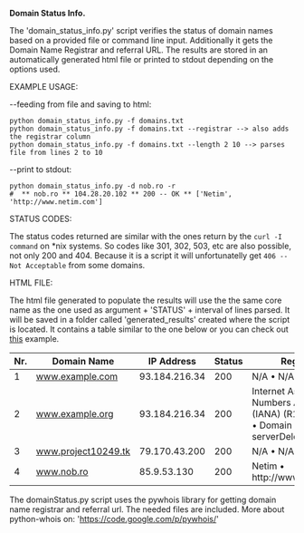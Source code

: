 <strong>Domain Status Info.</strong>

The 'domain_status_info.py' script verifies the status of domain names based on a provided file 
or command line input. Additionally it gets the Domain Name Registrar and referral URL. 
The results are stored in an automatically generated html file or printed to stdout 
depending on the options used.

EXAMPLE USAGE:
  
  --feeding from file and saving to html:

    python domain_status_info.py -f domains.txt
    python domain_status_info.py -f domains.txt --registrar --> also adds the registrar column
    python domain_status_info.py -f domains.txt --length 2 10 --> parses file from lines 2 to 10
  
  --print to stdout:
  
    python domain_status_info.py -d nob.ro -r
    #  ** nob.ro ** 104.28.20.102 ** 200 -- OK ** ['Netim', 'http://www.netim.com']

STATUS CODES:

The status codes returned are similar with the ones return by the <code>curl -I command</code> on *nix systems. So codes like 301, 302, 503, etc are also possible, not only 200 and 404. Because it is a script it will unfortunatelly get <code>406 -- Not  Acceptable</code> from some domains.

HTML FILE:
  
  The html file generated to populate the results will use the the same core name as the 
  one used as argument + 'STATUS' + interval of lines parsed. It will be saved in a folder
  called 'generated_results' created where the script is located. It contains a table similar
  to the one below or you can check out [this](generated_results/example_file_STATUS_0.html) example. 
 
<table id="myTable">
<thead>
  <tr>
    <th>Nr.</th>
    <th>Domain Name</th>
    <th>IP Address</th>
    <th>Status</th>
    <th>Registrar</th>
  </tr>
</thead>
<tbody>
  <tr>
    <td>1</td>
    <td><a href="http://www.example.com">www.example.com</a></td>
    <td>93.184.216.34</td>
    <td>200</td>
    <td>N/A &#8226; N/A</td>
  </tr>
  <tr>
    <td>2</td>
    <td><a href="http://www.example.org">www.example.org</a></td>
    <td>93.184.216.34</td>
    <td>200</td>
    <td>Internet Assigned Numbers Authority (IANA) (R193-LROR) &#8226; Domain Status: serverDeleteProhibited</td>
  </tr>
  <tr>
    <td>3</td>
    <td><a href="http://www.project10249.tk">www.project10249.tk</a></td>
    <td>79.170.43.200</td>
    <td>200</td>
    <td>N/A &#8226; N/A</td>
  </tr>
  <tr>
    <td>4</td>
    <td><a href="http://www.nob.ro">www.nob.ro</a></td>
    <td>85.9.53.130</td>
    <td>200</td>
    <td>Netim &#8226; http://www.netim.com</td>
  </tr>
</tbody>
</table>

The domainStatus.py script uses the pywhois library for getting domain name registrar
and referral url. The needed files are included. More about python-whois on: 
'https://code.google.com/p/pywhois/'

